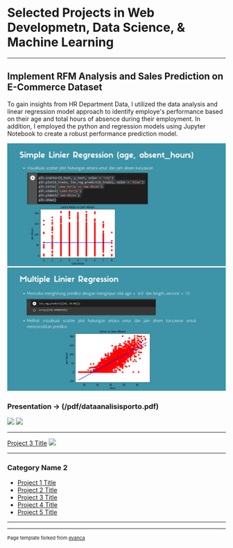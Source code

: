 # Selected Projects in Web Developmetn, Data Science, & Machine Learning

---

## Implement RFM Analysis and Sales Prediction on E-Commerce Dataset

To gain insights from HR Department Data, I utilized the data analysis and linear regression model approach to identify employe's performance based on their age and total hours of absence during their employment. In addition, I employed the python and regression models using Jupyter Notebook to create a robust performance prediction model.

<img src="images/SimpleLinier.png?raw=true"/>

<img src="images/MultipleLinier.png?raw=true"/>

### Presentation -> (/pdf/dataanalisisporto.pdf)
[![](https://img.shields.io/badge/Python-white?logo=Python)](#) [![](https://img.shields.io/badge/Jupyter-white?logo=Jupyter)](#)

---
[Project 3 Title](http://example.com/)
<img src="images/dummy_thumbnail.jpg?raw=true"/>

---

### Category Name 2

- [Project 1 Title](http://example.com/)
- [Project 2 Title](http://example.com/)
- [Project 3 Title](http://example.com/)
- [Project 4 Title](http://example.com/)
- [Project 5 Title](http://example.com/)

---




---
<p style="font-size:11px">Page template forked from <a href="https://github.com/evanca/quick-portfolio">evanca</a></p>
<!-- Remove above link if you don't want to attibute -->
